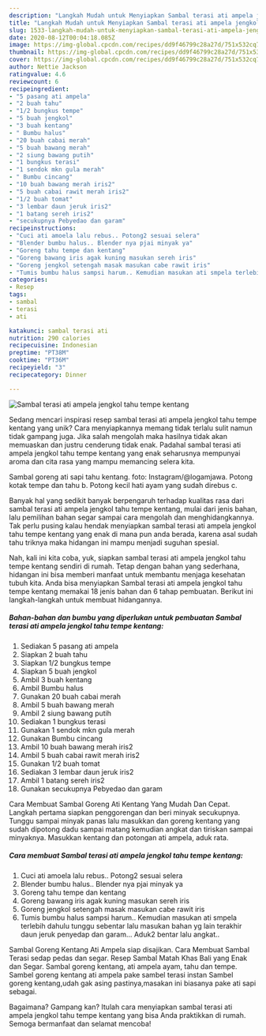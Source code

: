 ```yaml
---
description: "Langkah Mudah untuk Menyiapkan Sambal terasi ati ampela jengkol tahu tempe kentang yang Enak Banget"
title: "Langkah Mudah untuk Menyiapkan Sambal terasi ati ampela jengkol tahu tempe kentang yang Enak Banget"
slug: 1533-langkah-mudah-untuk-menyiapkan-sambal-terasi-ati-ampela-jengkol-tahu-tempe-kentang-yang-enak-banget
date: 2020-08-12T00:04:18.085Z
image: https://img-global.cpcdn.com/recipes/dd9f46799c28a27d/751x532cq70/sambal-terasi-ati-ampela-jengkol-tahu-tempe-kentang-foto-resep-utama.jpg
thumbnail: https://img-global.cpcdn.com/recipes/dd9f46799c28a27d/751x532cq70/sambal-terasi-ati-ampela-jengkol-tahu-tempe-kentang-foto-resep-utama.jpg
cover: https://img-global.cpcdn.com/recipes/dd9f46799c28a27d/751x532cq70/sambal-terasi-ati-ampela-jengkol-tahu-tempe-kentang-foto-resep-utama.jpg
author: Nettie Jackson
ratingvalue: 4.6
reviewcount: 6
recipeingredient:
- "5 pasang ati ampela"
- "2 buah tahu"
- "1/2 bungkus tempe"
- "5 buah jengkol"
- "3 buah kentang"
- " Bumbu halus"
- "20 buah cabai merah"
- "5 buah bawang merah"
- "2 siung bawang putih"
- "1 bungkus terasi"
- "1 sendok mkn gula merah"
- " Bumbu cincang"
- "10 buah bawang merah iris2"
- "5 buah cabai rawit merah iris2"
- "1/2 buah tomat"
- "3 lembar daun jeruk iris2"
- "1 batang sereh iris2"
- "secukupnya Pebyedao dan garam"
recipeinstructions:
- "Cuci ati amoela lalu rebus.. Potong2 sesuai selera"
- "Blender bumbu halus.. Blender nya pjai minyak ya"
- "Goreng tahu tempe dan kentang"
- "Goreng bawang iris agak kuning masukan sereh iris"
- "Goreng jengkol setengah masak masukan cabe rawit iris"
- "Tumis bumbu halus sampsi harum.. Kemudian masukan ati smpela terlebih dahulu tunggu sebentar lalu masukan bahan yg lain terakhir daun jeruk penyedap dan garam... Aduk2 bentar lalu angkat.."
categories:
- Resep
tags:
- sambal
- terasi
- ati

katakunci: sambal terasi ati 
nutrition: 290 calories
recipecuisine: Indonesian
preptime: "PT38M"
cooktime: "PT36M"
recipeyield: "3"
recipecategory: Dinner

---
```



![Sambal terasi ati ampela jengkol tahu tempe kentang](https://img-global.cpcdn.com/recipes/dd9f46799c28a27d/751x532cq70/sambal-terasi-ati-ampela-jengkol-tahu-tempe-kentang-foto-resep-utama.jpg)

Sedang mencari inspirasi resep sambal terasi ati ampela jengkol tahu tempe kentang yang unik? Cara menyiapkannya memang tidak terlalu sulit namun tidak gampang juga. Jika salah mengolah maka hasilnya tidak akan memuaskan dan justru cenderung tidak enak. Padahal sambal terasi ati ampela jengkol tahu tempe kentang yang enak seharusnya mempunyai aroma dan cita rasa yang mampu memancing selera kita.

Sambal goreng ati sapi tahu kentang. foto: Instagram/@logamjawa. Potong kotak tempe dan tahu b. Potong kecil hati ayam yang sudah direbus c.

Banyak hal yang sedikit banyak berpengaruh terhadap kualitas rasa dari sambal terasi ati ampela jengkol tahu tempe kentang, mulai dari jenis bahan, lalu pemilihan bahan segar sampai cara mengolah dan menghidangkannya. Tak perlu pusing kalau hendak menyiapkan sambal terasi ati ampela jengkol tahu tempe kentang yang enak di mana pun anda berada, karena asal sudah tahu triknya maka hidangan ini mampu menjadi suguhan spesial.


Nah, kali ini kita coba, yuk, siapkan sambal terasi ati ampela jengkol tahu tempe kentang sendiri di rumah. Tetap dengan bahan yang sederhana, hidangan ini bisa memberi manfaat untuk membantu menjaga kesehatan tubuh kita. Anda bisa menyiapkan Sambal terasi ati ampela jengkol tahu tempe kentang memakai 18 jenis bahan dan 6 tahap pembuatan. Berikut ini langkah-langkah untuk membuat hidangannya.

<!--inarticleads1-->

##### Bahan-bahan dan bumbu yang diperlukan untuk pembuatan Sambal terasi ati ampela jengkol tahu tempe kentang:

1. Sediakan 5 pasang ati ampela
1. Siapkan 2 buah tahu
1. Siapkan 1/2 bungkus tempe
1. Siapkan 5 buah jengkol
1. Ambil 3 buah kentang
1. Ambil  Bumbu halus
1. Gunakan 20 buah cabai merah
1. Ambil 5 buah bawang merah
1. Ambil 2 siung bawang putih
1. Sediakan 1 bungkus terasi
1. Gunakan 1 sendok mkn gula merah
1. Gunakan  Bumbu cincang
1. Ambil 10 buah bawang merah iris2
1. Ambil 5 buah cabai rawit merah iris2
1. Gunakan 1/2 buah tomat
1. Sediakan 3 lembar daun jeruk iris2
1. Ambil 1 batang sereh iris2
1. Gunakan secukupnya Pebyedao dan garam


Cara Membuat Sambal Goreng Ati Kentang Yang Mudah Dan Cepat. Langkah pertama siapkan penggorengan dan beri minyak secukupnya. Tunggu sampai minyak panas lalu masukkan dan goreng kentang yang sudah dipotong dadu sampai matang kemudian angkat dan tiriskan sampai minyaknya. Masukkan kentang dan potongan ati ampela, aduk rata. 

<!--inarticleads2-->

##### Cara membuat Sambal terasi ati ampela jengkol tahu tempe kentang:

1. Cuci ati amoela lalu rebus.. Potong2 sesuai selera
1. Blender bumbu halus.. Blender nya pjai minyak ya
1. Goreng tahu tempe dan kentang
1. Goreng bawang iris agak kuning masukan sereh iris
1. Goreng jengkol setengah masak masukan cabe rawit iris
1. Tumis bumbu halus sampsi harum.. Kemudian masukan ati smpela terlebih dahulu tunggu sebentar lalu masukan bahan yg lain terakhir daun jeruk penyedap dan garam... Aduk2 bentar lalu angkat..


Sambal Goreng Kentang Ati Ampela siap disajikan. Cara Membuat Sambal Terasi sedap pedas dan segar. Resep Sambal Matah Khas Bali yang Enak dan Segar. Sambal goreng kentang, ati ampela ayam, tahu dan tempe. Sambel goreng kentang ati ampela pake sambel terasi instan Sambel goreng kentang,udah gak asing pastinya,masakan ini biasanya pake ati sapi sebagai. 

Bagaimana? Gampang kan? Itulah cara menyiapkan sambal terasi ati ampela jengkol tahu tempe kentang yang bisa Anda praktikkan di rumah. Semoga bermanfaat dan selamat mencoba!
